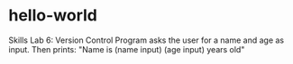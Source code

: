# hello-world
Skills Lab 6: Version Control
Program asks the user for a name and age as input. Then prints: "Name is (name input) (age input) years old"
